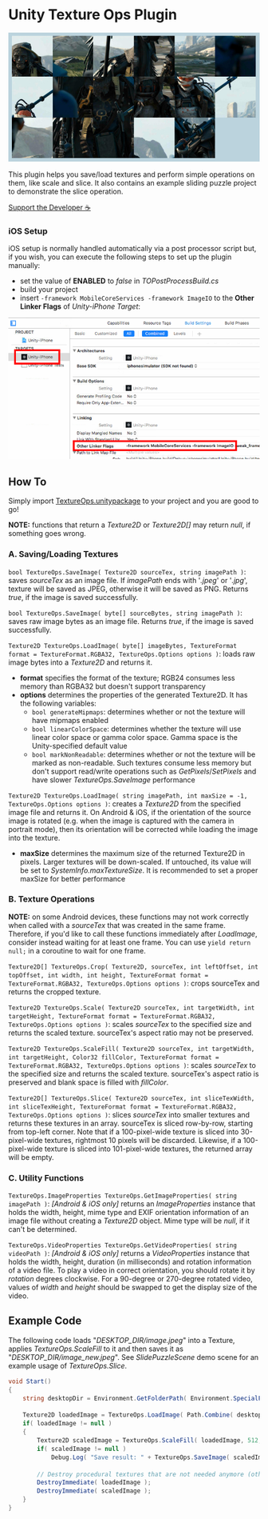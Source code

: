 # Unity Texture Ops Plugin

![SlidingPuzzleExample](screenshots/1.jpg)

This plugin helps you save/load textures and perform simple operations on them, like scale and slice. It also contains an example sliding puzzle project to demonstrate the slice operation.

[Support the Developer ☕](https://yasirkula.itch.io/unity3d)

### iOS Setup

iOS setup is normally handled automatically via a post processor script but, if you wish, you can execute the following steps to set up the plugin manually:

- set the value of **ENABLED** to *false* in *TOPostProcessBuild.cs*
- build your project
- insert `-framework MobileCoreServices -framework ImageIO` to the **Other Linker Flags** of *Unity-iPhone Target*:

![OtherLinkerFlags](screenshots/2.png)

## How To

Simply import [TextureOps.unitypackage](https://github.com/yasirkula/UnityTextureOps/releases) to your project and you are good to go!

**NOTE:** functions that return a *Texture2D* or *Texture2D[]* may return *null*, if something goes wrong.

### A. Saving/Loading Textures

`bool TextureOps.SaveImage( Texture2D sourceTex, string imagePath )`: saves *sourceTex* as an image file. If *imagePath* ends with '*.jpeg*' or '*.jpg*', texture will be saved as JPEG, otherwise it will be saved as PNG. Returns *true*, if the image is saved successfully.

`bool TextureOps.SaveImage( byte[] sourceBytes, string imagePath )`: saves raw image bytes as an image file. Returns *true*, if the image is saved successfully.

`Texture2D TextureOps.LoadImage( byte[] imageBytes, TextureFormat format = TextureFormat.RGBA32, TextureOps.Options options )`: loads raw image bytes into a *Texture2D* and returns it.
- **format** specifies the format of the texture; RGB24 consumes less memory than RGBA32 but doesn't support transparency
- **options** determines the properties of the generated Texture2D. It has the following variables:
  - `bool generateMipmaps`: determines whether or not the texture will have mipmaps enabled
  - `bool linearColorSpace`: determines whether the texture will use linear color space or gamma color space. Gamma space is the Unity-specified default value
  - `bool markNonReadable`: determines whether or not the texture will be marked as non-readable. Such textures consume less memory but don't support read/write operations such as *GetPixels*/*SetPixels* and have slower *TextureOps.SaveImage* performance

`Texture2D TextureOps.LoadImage( string imagePath, int maxSize = -1, TextureOps.Options options )`: creates a *Texture2D* from the specified image file and returns it. On Android & iOS, if the orientation of the source image is rotated (e.g. when the image is captured with the camera in portrait mode), then its orientation will be corrected while loading the image into the texture.
- **maxSize** determines the maximum size of the returned Texture2D in pixels. Larger textures will be down-scaled. If untouched, its value will be set to *SystemInfo.maxTextureSize*. It is recommended to set a proper maxSize for better performance

### B. Texture Operations

**NOTE:** on some Android devices, these functions may not work correctly when called with a *sourceTex* that was created in the same frame. Therefore, if you'd like to call these functions immediately after *LoadImage*, consider instead waiting for at least one frame. You can use `yield return null;` in a coroutine to wait for one frame.

`Texture2D[] TextureOps.Crop( Texture2D, sourceTex, int leftOffset, int topOffset, int width, int height, TextureFormat format = TextureFormat.RGBA32, TextureOps.Options options )`: crops sourceTex and returns the cropped texture.

`Texture2D TextureOps.Scale( Texture2D sourceTex, int targetWidth, int targetHeight, TextureFormat format = TextureFormat.RGBA32, TextureOps.Options options )`: scales *sourceTex* to the specified size and returns the scaled texture. sourceTex's aspect ratio may not be preserved.

`Texture2D TextureOps.ScaleFill( Texture2D sourceTex, int targetWidth, int targetHeight, Color32 fillColor, TextureFormat format = TextureFormat.RGBA32, TextureOps.Options options )`: scales *sourceTex* to the specified size and returns the scaled texture. sourceTex's aspect ratio is preserved and blank space is filled with *fillColor*.

`Texture2D[] TextureOps.Slice( Texture2D sourceTex, int sliceTexWidth, int sliceTexHeight, TextureFormat format = TextureFormat.RGBA32, TextureOps.Options options )`: slices *sourceTex* into smaller textures and returns these textures in an array. sourceTex is sliced row-by-row, starting from top-left corner. Note that if a 100-pixel-wide texture is sliced into 30-pixel-wide textures, rightmost 10 pixels will be discarded. Likewise, if a 100-pixel-wide texture is sliced into 101-pixel-wide textures, the returned array will be empty.

### C. Utility Functions

`TextureOps.ImageProperties TextureOps.GetImageProperties( string imagePath )`: *[Android & iOS only]* returns an *ImageProperties* instance that holds the width, height, mime type and EXIF orientation information of an image file without creating a *Texture2D* object. Mime type will be *null*, if it can't be determined.

`TextureOps.VideoProperties TextureOps.GetVideoProperties( string videoPath )`: *[Android & iOS only]* returns a *VideoProperties* instance that holds the width, height, duration (in milliseconds) and rotation information of a video file. To play a video in correct orientation, you should rotate it by *rotation* degrees clockwise. For a 90-degree or 270-degree rotated video, values of *width* and *height* should be swapped to get the display size of the video.

## Example Code

The following code loads "*DESKTOP_DIR/image.jpeg*" into a Texture, applies *TextureOps.ScaleFill* to it and then saves it as "*DESKTOP_DIR/image_new.jpeg*". See *SlidePuzzleScene* demo scene for an example usage of *TextureOps.Slice*.

```csharp
void Start()
{
	string desktopDir = Environment.GetFolderPath( Environment.SpecialFolder.DesktopDirectory );

	Texture2D loadedImage = TextureOps.LoadImage( Path.Combine( desktopDir, "image.jpeg" ) );
	if( loadedImage != null )
	{
		Texture2D scaledImage = TextureOps.ScaleFill( loadedImage, 512, 512, Color.red );
		if( scaledImage != null )
			Debug.Log( "Save result: " + TextureOps.SaveImage( scaledImage, Path.Combine( desktopDir, "image_new.jpeg" ) ) );

		// Destroy procedural textures that are not needed anymore (otherwise, they'll continue consuming memory)
		DestroyImmediate( loadedImage );
		DestroyImmediate( scaledImage );
	}
}
```
